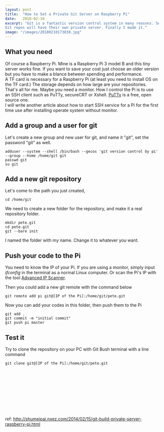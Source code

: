 ```yaml
---
layout: post
title:  "How to Set a Private Git Server on Raspberry Pi"
date:   2018-02-10
excerpt: "Git is a fantastic version control system in many reasons. Sometimes I think if the Raspberry Pi could be used as a git server in my home, all my
Git repos will have their own private server. Finally I made it."
image: "/images/20180210173838.jpg"
---
```


## What you need


Of course a Raspberry Pi. Mine is a Raspberry Pi 3 model B and this tiny server works fine. If you want to save your cost just choose an older version but you have to make a blance between spending and performance.  
A TF card is necessary for a Raspberry Pi (at least you need to install OS on the TF card.) The storage depends on how large are your repositories.  
That's all for me. Maybe you need a monitor. How I control the Pi is to use an SSH client such as PuTTy, secureCRT or Xshell. [PuTTy](https://www.putty.org/) is a free, open source one.  
I will write another article about how to start SSH service for a Pi for the first time use after installing operate system without monitor.  

## Add a group and a user for git

Let's create a new group and new user for git, and name it "git", set the password "git" as well.
```
adduser --system --shell /bin/bash --gecos 'git version control by pi' --group --home /home/git git        
passwd git     
su git
```

## Add a new git repository

Let's come to the path you just created,  
```
cd /home/git
```
We need to create a new folder for the repository, and make it a real repository folder.  
```
mkdir pete.git
cd pete.git
git --bare init
```
I named the folder with my name. Change it to whatever you want.  

## Push your code to the Pi

You need to know the IP of your Pi. If you are using a monitor, simply input <i>ifconfig</i> in the terminal as a normal Linux computer. Or scan the Pi's IP with the tool [Advanced IP Scanner](http://www.advanced-ip-scanner.com/).

Then you could add a new git remote with the command below
```
git remote add pi git@[IP of the Pi]:/home/git/pete.git
```
Now you can add your codes in this folder, then push them to the Pi
```
git add .
git commit -m "initial commit"
git push pi master
```

## Test it

Try to clone the repository on your PC with Git Bush terminal with a line command   
```
git clone git@[IP of the Pi]:/home/git/pete.git
```
<br><br><br><br><br><br><br><br><br>
ref: http://shumeipai.nxez.com/2014/02/15/git-build-private-server-raspberry-pi.html

